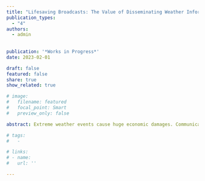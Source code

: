```yaml
---
title: "Lifesaving Broadcasts: The Value of Disseminating Weather Information"
publication_types:
  - "4"
authors:
  - admin
  
  
publication: '*Works in Progress*'
date: 2023-02-01

draft: false
featured: false
share: true
show_related: true

# image:
#   filename: featured
#   focal_point: Smart
#   preview_only: false

abstract: Extreme weather events cause huge economic damages. Communication technologies can facilitate the rapid dissemination of weather forecast information to the public, which plays a key role in guiding behavioral responses. This paper provides novel evidence on how improvements in the access to weather forecast information, through TV weather broadcasting, mitigates weather-related damages. The identification relies on the expansion of cable TV systems throughout US communities, enabling greater access to weather forecast information with better broadcast signals and more program options. Using data on the universe of mortality events in the continental U.S. over a twenty-year period, I document a substantial decline in excess deaths in weather extremes after local access to cable TV systems. The mitigation effect is larger among the elderly and exhibits heterogeneity across climate regions. On average, cable TV access can lead to more than 4,000 lives saved per year, corresponding to $41 billion economic benefits. I further examine the moderating effect of weather broadcasting on traffic-related mortality triggered by cold weather. Estimating the mortality-precipitation gradient under different temperature bins reveals a jump when the daily average temperature is below the freezing point (i.e., 0 degree centigrade). After access to cable TV, this discontinuity around the freezing point disappears. The results shed light on how weather broadcasts can help people adjust their outdoor activities to avoid weather-related damage. 

# tags:
#   - 

# links:
# - name: 
#   url: ''

---
```

